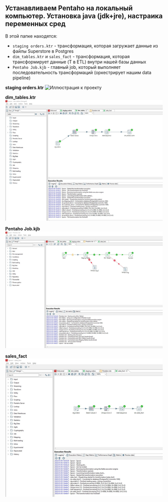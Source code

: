 ## Устанавливаем Pentaho на локальный компьютер. Установка java (jdk+jre), настраика переменных сред

В этой папке находятся:
- `staging orders.ktr` - трансформация, которая загружает данные из файлы Superstore в Postgres
- `dim_tables.ktr` и `sales_fact` - трансформация, которая трансформирует данные (T в ETL) внутри нашей базы данных
- `Pentaho Job.kjb` - главный job, который выполняет последовательность трансформаций (оркестрирует нашим data pipeline)

**staging orders.ktr**
![Иллюстрация к проекту](https://github.com/dimac123/dimac123/Data-engineering\Module4/Pentaho.JPG)

**dim_tables.ktr**
![Иллюстрация к проекту](https://github.com/dimac123/dimac123/blob/main/Data-engineering/Module4/Pentaho2.JPG)

**Pentaho Job.kjb**
![Иллюстрация к проекту](https://github.com/dimac123/dimac123/blob/main/Data-engineering/Module4/Pentaho3.JPG)

**sales_fact**
![Иллюстрация к проекту](https://github.com/dimac123/dimac123/blob/main/Data-engineering/Module4/Pentaho4.JPG)
